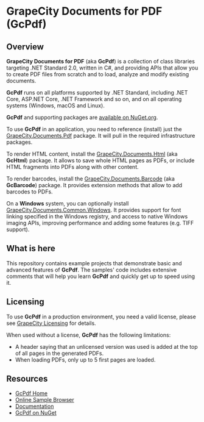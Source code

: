 # GrapeCity Documents for PDF (GcPdf)

## Overview

**GrapeCity Documents for PDF** (aka **GcPdf**) is a collection of class libraries targeting .NET Standard 2.0,
written in C#, and providing APIs that allow you to create PDF files from scratch and to load, analyze and modify existing documents.

**GcPdf** runs on all platforms supported by .NET Standard, including .NET Core, ASP.NET Core, .NET Framework and so on,
and on all operating systems (Windows, macOS and Linux).

**GcPdf** and supporting packages are [available on NuGet.org](https://www.nuget.org/packages?q=grapecity.documents).

To use **GcPdf**  in an application, you need to reference (install) just the [GrapeCity.Documents.Pdf](https://www.nuget.org/packages/GrapeCity.Documents.Pdf/) package.
It will pull in the required infrastructure packages.

To render HTML content, install the [GrapeCity.Documents.Html](https://www.nuget.org/packages/GrapeCity.Documents.Html/)
(aka **GcHtml**) package. It allows to save whole HTML pages as PDFs, or include HTML fragments into PDFs along with other content.

To render barcodes, install the [GrapeCity.Documents.Barcode](https://www.nuget.org/packages/GrapeCity.Documents.Barcode/)
(aka **GcBarcode**) package. It provides extension methods that allow to add barcodes to PDFs.

On a **Windows** system, you can optionally install [GrapeCity.Documents.Common.Windows](https://www.nuget.org/packages/GrapeCity.Documents.Common.Windows/).
It provides support for font linking specified in the Windows registry, and access to native Windows imaging APIs,
improving performance and adding some features (e.g. TIFF support).

## What is here

This repository contains example projects that demonstrate basic and advanced features of **GcPdf**.
The samples' code includes extensive comments that will help you learn **GcPdf** and quickly get up to speed using it.

## Licensing

To use **GcPdf** in a production environment, you need a valid license,
please see [GrapeCity Licensing](https://www.grapecity.com/en/licensing/grapecity/) for details.

When used without a license, **GcPdf** has the following limitations:

- A header saying that an unlicensed version was used is added at the top of all pages in the generated PDFs.
- When loading PDFs, only up to 5 first pages are loaded.

## Resources

- [GcPdf Home](https://www.grapecity.com/en/documents-api-pdf)
- [Online Sample Browser](https://www.grapecity.com/documents-api-pdf/demos/)
- [Documentation](https://www.grapecity.com/documents-api-pdf/docs/online/overview.html)
- [GcPdf on NuGet](https://www.nuget.org/packages/GrapeCity.Documents.Pdf/)
